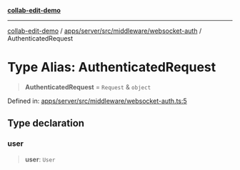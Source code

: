 [**collab-edit-demo**](../../../../../../README.md)

***

[collab-edit-demo](../../../../../../README.md) / [apps/server/src/middleware/websocket-auth](../README.md) / AuthenticatedRequest

# Type Alias: AuthenticatedRequest

> **AuthenticatedRequest** = `Request` & `object`

Defined in: [apps/server/src/middleware/websocket-auth.ts:5](https://github.com/austyle-io/pub-sub-demo/blob/facd25f09850fc4e78e94ce267c52e173d869933/apps/server/src/middleware/websocket-auth.ts#L5)

## Type declaration

### user

> **user**: `User`
